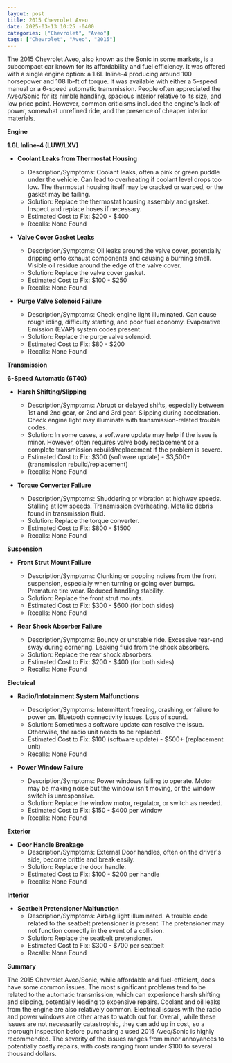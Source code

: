 ```yaml
---
layout: post
title: 2015 Chevrolet Aveo
date: 2025-03-13 10:25 -0400
categories: ["Chevrolet", "Aveo"]
tags: ["Chevrolet", "Aveo", "2015"]
---
```

The 2015 Chevrolet Aveo, also known as the Sonic in some markets, is a subcompact car known for its affordability and fuel efficiency. It was offered with a single engine option: a 1.6L Inline-4 producing around 100 horsepower and 108 lb-ft of torque. It was available with either a 5-speed manual or a 6-speed automatic transmission. People often appreciated the Aveo/Sonic for its nimble handling, spacious interior relative to its size, and low price point. However, common criticisms included the engine's lack of power, somewhat unrefined ride, and the presence of cheaper interior materials.

**Engine**

**1.6L Inline-4 (LUW/LXV)**

*   **Coolant Leaks from Thermostat Housing**
    *   Description/Symptoms: Coolant leaks, often a pink or green puddle under the vehicle. Can lead to overheating if coolant level drops too low. The thermostat housing itself may be cracked or warped, or the gasket may be failing.
    *   Solution: Replace the thermostat housing assembly and gasket. Inspect and replace hoses if necessary.
    *   Estimated Cost to Fix: $200 - $400
    *   Recalls: None Found

*   **Valve Cover Gasket Leaks**
    *   Description/Symptoms: Oil leaks around the valve cover, potentially dripping onto exhaust components and causing a burning smell. Visible oil residue around the edge of the valve cover.
    *   Solution: Replace the valve cover gasket.
    *   Estimated Cost to Fix: $100 - $250
    *   Recalls: None Found

*   **Purge Valve Solenoid Failure**
    *   Description/Symptoms: Check engine light illuminated. Can cause rough idling, difficulty starting, and poor fuel economy. Evaporative Emission (EVAP) system codes present.
    *   Solution: Replace the purge valve solenoid.
    *   Estimated Cost to Fix: $80 - $200
    *   Recalls: None Found

**Transmission**

**6-Speed Automatic (6T40)**

*   **Harsh Shifting/Slipping**
    *   Description/Symptoms: Abrupt or delayed shifts, especially between 1st and 2nd gear, or 2nd and 3rd gear. Slipping during acceleration. Check engine light may illuminate with transmission-related trouble codes.
    *   Solution: In some cases, a software update may help if the issue is minor. However, often requires valve body replacement or a complete transmission rebuild/replacement if the problem is severe.
    *   Estimated Cost to Fix: $300 (software update) - $3,500+ (transmission rebuild/replacement)
    *   Recalls: None Found

*   **Torque Converter Failure**
    *   Description/Symptoms: Shuddering or vibration at highway speeds. Stalling at low speeds. Transmission overheating. Metallic debris found in transmission fluid.
    *   Solution: Replace the torque converter.
    *   Estimated Cost to Fix: $800 - $1500
    *   Recalls: None Found

**Suspension**

*   **Front Strut Mount Failure**
    *   Description/Symptoms: Clunking or popping noises from the front suspension, especially when turning or going over bumps. Premature tire wear. Reduced handling stability.
    *   Solution: Replace the front strut mounts.
    *   Estimated Cost to Fix: $300 - $600 (for both sides)
    *   Recalls: None Found

*   **Rear Shock Absorber Failure**
    *   Description/Symptoms: Bouncy or unstable ride. Excessive rear-end sway during cornering. Leaking fluid from the shock absorbers.
    *   Solution: Replace the rear shock absorbers.
    *   Estimated Cost to Fix: $200 - $400 (for both sides)
    *   Recalls: None Found

**Electrical**

*   **Radio/Infotainment System Malfunctions**
    *   Description/Symptoms: Intermittent freezing, crashing, or failure to power on. Bluetooth connectivity issues. Loss of sound.
    *   Solution: Sometimes a software update can resolve the issue. Otherwise, the radio unit needs to be replaced.
    *   Estimated Cost to Fix: $100 (software update) - $500+ (replacement unit)
    *   Recalls: None Found

*   **Power Window Failure**
    *   Description/Symptoms: Power windows failing to operate. Motor may be making noise but the window isn't moving, or the window switch is unresponsive.
    *   Solution: Replace the window motor, regulator, or switch as needed.
    *   Estimated Cost to Fix: $150 - $400 per window
    *   Recalls: None Found

**Exterior**

*   **Door Handle Breakage**
    *   Description/Symptoms: External Door handles, often on the driver's side, become brittle and break easily.
    *   Solution: Replace the door handle.
    *   Estimated Cost to Fix: $100 - $200 per handle
    *   Recalls: None Found

**Interior**

*   **Seatbelt Pretensioner Malfunction**
    *   Description/Symptoms: Airbag light illuminated. A trouble code related to the seatbelt pretensioner is present. The pretensioner may not function correctly in the event of a collision.
    *   Solution: Replace the seatbelt pretensioner.
    *   Estimated Cost to Fix: $300 - $700 per seatbelt
    *   Recalls: None Found

**Summary**

The 2015 Chevrolet Aveo/Sonic, while affordable and fuel-efficient, does have some common issues. The most significant problems tend to be related to the automatic transmission, which can experience harsh shifting and slipping, potentially leading to expensive repairs. Coolant and oil leaks from the engine are also relatively common. Electrical issues with the radio and power windows are other areas to watch out for. Overall, while these issues are not necessarily catastrophic, they can add up in cost, so a thorough inspection before purchasing a used 2015 Aveo/Sonic is highly recommended. The severity of the issues ranges from minor annoyances to potentially costly repairs, with costs ranging from under $100 to several thousand dollars.

